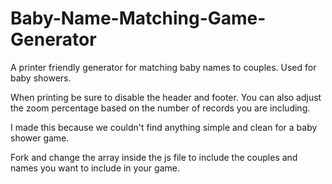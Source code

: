 Baby-Name-Matching-Game-Generator
=================================

A printer friendly generator for matching baby names to couples. Used for baby showers.

When printing be sure to disable the header and footer. You can also adjust the zoom percentage based on the number of records you are including.

I made this because we couldn't find anything simple and clean for a baby shower game.

Fork and change the array inside the js file to include the couples and names you want to include in your game. 
